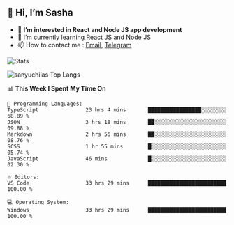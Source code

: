 ## 👋 Hi, I’m Sasha

- 👀 **I’m interested in React and Node JS app development** 
- 🌱 I’m currently learning React JS and Node JS
- 📫 How to contact me : [Email](mailto:sanyuchilas@gmail.com), [Telegram](https://t.me/sanyuchilas)

![Stats](https://github-readme-stats.vercel.app/api?username=sanyuchilas&show_icons=true&theme=react&hide=issues&count_private=true&layout=compact)

![sanyuchilas Top Langs](https://github-readme-stats.vercel.app/api/top-langs/?username=sanyuchilas&theme=react&hide_border=true&include_all_commits=true&count_private=true)

<!--START_SECTION:waka-->
📊 **This Week I Spent My Time On** 

```text
💬 Programming Languages: 
TypeScript               23 hrs 4 mins       █████████████████░░░░░░░░   68.89 % 
JSON                     3 hrs 18 mins       ██░░░░░░░░░░░░░░░░░░░░░░░   09.88 % 
Markdown                 2 hrs 56 mins       ██░░░░░░░░░░░░░░░░░░░░░░░   08.76 % 
SCSS                     1 hr 55 mins        █░░░░░░░░░░░░░░░░░░░░░░░░   05.74 % 
JavaScript               46 mins             █░░░░░░░░░░░░░░░░░░░░░░░░   02.30 % 

🔥 Editors: 
VS Code                  33 hrs 29 mins      █████████████████████████   100.00 % 

💻 Operating System: 
Windows                  33 hrs 29 mins      █████████████████████████   100.00 % 
```


<!--END_SECTION:waka-->
